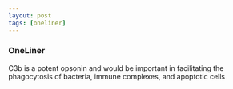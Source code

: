 ```yaml
---
layout: post
tags: [oneliner]
---
```



### OneLiner

C3b is a potent opsonin and would be important in facilitating the phagocytosis of bacteria, immune complexes, and apoptotic cells
